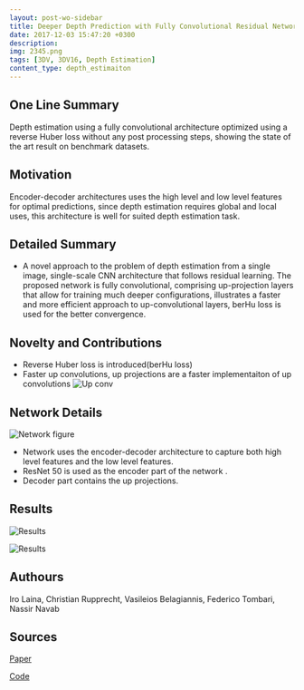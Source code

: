 ```yaml
---
layout: post-wo-sidebar
title: Deeper Depth Prediction with Fully Convolutional Residual Networks[3DV 16]
date: 2017-12-03 15:47:20 +0300
description: 
img: 2345.png
tags: [3DV, 3DV16, Depth Estimation]
content_type: depth_estimaiton
---
```




## One Line Summary
Depth estimation using a fully convolutional architecture optimized using a reverse Huber loss without any post processing steps, showing the state of the art result on benchmark datasets.

## Motivation
Encoder-decoder architectures uses the high level and low level features for optimal predictions, since depth estimation requires global and local uses, this architecture is well for suited depth estimation task.


## Detailed Summary
* A novel approach to the problem of depth estimation from a single image, single-scale CNN architecture that follows residual learning. The proposed network is fully convolutional, comprising up-projection layers that allow for training much deeper configurations, illustrates a faster and
more efficient approach to up-convolutional layers, berHu loss is used for the better convergence.


## Novelty and Contributions
* Reverse Huber loss is introduced(berHu loss)
* Faster up convolutions, up projections are  a faster implementaiton of up convolutions 
![Up conv]({{site.baseurl}}/assets/img/2345.png)



## Network Details
![Network figure]({{site.baseurl}}/assets/img/564323.png)
* Network uses the encoder-decoder architecture to capture both high level features and the low level features.
* ResNet 50 is used as the encoder part of the network .
* Decoder part contains the up projections.




## Results
![Results]({{site.baseurl}}/assets/img/4t3eafdfga.png)


![Results]({{site.baseurl}}/assets/img/43q543.png)

## Authours
Iro Laina, Christian Rupprecht, Vasileios Belagiannis, Federico Tombari, Nassir Navab

## Sources
[Paper](https://arxiv.org/abs/1606.00373)

[Code](https://github.com/iro-cp/FCRN-DepthPrediction)


